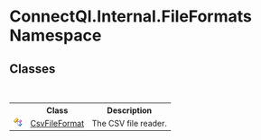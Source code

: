 # ConnectQl.Internal.FileFormats Namespace

## Classes
&nbsp;<table><tr><th></th><th>Class</th><th>Description</th></tr><tr><td>![Public class](media/pubclass.gif "Public class")</td><td><a href="T_ConnectQl_Internal_FileFormats_CsvFileFormat">CsvFileFormat</a></td><td>
The CSV file reader.</td></tr></table>&nbsp;
